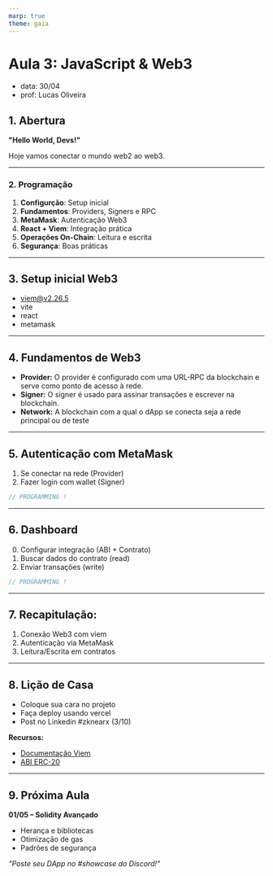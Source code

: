 ```yaml
---
marp: true
theme: gaia
---
```


# **Aula 3: JavaScript & Web3**

- data: 30/04
- prof: Lucas Oliveira

## **1. Abertura**

**"Hello World, Devs!"**

Hoje vamos conectar o mundo web2 ao web3.

---

### **2. Programação**

1. **Configurção**: Setup inicial
2. **Fundamentos**: Providers, Signers e RPC
3. **MetaMask**: Autenticação Web3
4. **React + Viem**: Integração prática
5. **Operações On-Chain**: Leitura e escrita
6. **Segurança**: Boas práticas

---

## **3. Setup inicial Web3**

- viem@v2.26.5
- vite
- react
- metamask

---

## **4. Fundamentos de Web3**

- **Provider:** O provider é configurado com uma URL-RPC da blockchain e serve como ponto de acesso à rede.
- **Signer:** O signer é usado para assinar transações e escrever na blockchain.
- **Network:** A blockchain com a qual o dApp se conecta seja a rede principal ou de teste

---

## **5. Autenticação com MetaMask**

1. Se conectar na rede (Provider)
2. Fazer login com wallet (Signer)

```js
// PROGRAMMING !
```

---

## **6. Dashboard**

0. Configurar integração (ABI + Contrato)
1. Buscar dados do contrato (read)
2. Enviar transações (write)

```js
// PROGRAMMING !
```

---

## **7. Recapitulação:**

1. Conexão Web3 com viem
2. Autenticação via MetaMask
3. Leitura/Escrita em contratos

---

## **8. Lição de Casa**

- Coloque sua cara no projeto
- Faça deploy usando vercel
- Post no Linkedin #zknearx (3/10)

**Recursos:**

- [Documentação Viem](https://viem.sh)
- [ABI ERC-20](https://ethereum.org/pt/developers/docs/standards/tokens/erc-20/)

---

## **9. Próxima Aula**

**01/05 – Solidity Avançado**

- Herança e bibliotecas
- Otimização de gas
- Padrões de segurança

_"Poste seu DApp no #showcase do Discord!"_
